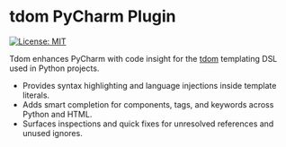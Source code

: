 # tdom PyCharm Plugin
[![License: MIT](https://img.shields.io/badge/License-MIT-yellow.svg)](https://opensource.org/licenses/MIT)

<!-- Plugin description -->
Tdom enhances PyCharm with code insight for the [tdom](https://github.com/koxudaxi/tdom)
templating DSL used in Python projects.

- Provides syntax highlighting and language injections inside template literals.
- Adds smart completion for components, tags, and keywords across Python and HTML.
- Surfaces inspections and quick fixes for unresolved references and unused ignores.

<!-- Plugin description end -->
